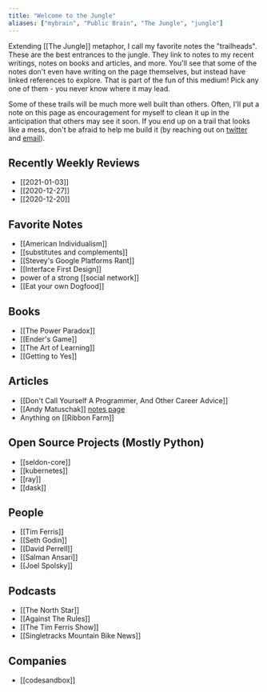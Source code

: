 ```yaml
---
title: "Welcome to the Jungle"
aliases: ["mybrain", "Public Brain", "The Jungle", "jungle"]
---
```


Extending [[The Jungle]] metaphor, I call my favorite notes the "trailheads". These are the best entrances to the jungle. They link to notes to my recent writings, notes on books and articles, and more. You'll see that some of the notes don't even have writing on the page themselves, but instead have linked references to explore. That is part of the fun of this medium! 
Pick any one of them - you never know where it may lead. 

Some of these trails will be much more well built than others. Often, I'll put a note on this page as encouragement for myself to clean it up in the anticipation that others may see it soon. If you end up on a trail that looks like a mess, don't be afraid to help me build it (by reaching out on [twitter](http://twitter.com/nicktorba) and [email](mailto:nicholastorba@gmail.com)). 

## Recently Weekly Reviews
* [[2021-01-03]]
* [[2020-12-27]]
* [[2020-12-20]]

## Favorite Notes 
* [[American Individualism]]
* [[substitutes and complements]]
* [[Stevey's Google Platforms Rant]]
* [[Interface First Design]]
* power of a strong [[social network]]
* [[Eat your own Dogfood]]

## Books 
* [[The Power Paradox]]
* [[Ender's Game]]
* [[The Art of Learning]]
* [[Getting to Yes]]

## Articles 
* [[Don't Call Yourself A Programmer, And Other Career Advice]]
* [[Andy Matuschak]] [notes page](https://notes.andymatuschak.org/About_these_notes)
* Anything on [[Ribbon Farm]]

## Open Source Projects (Mostly Python)
* [[seldon-core]]
* [[kubernetes]]
* [[ray]]
* [[dask]]

## People 
* [[Tim Ferris]]
* [[Seth Godin]]
* [[David Perrell]]
* [[Salman Ansari]]
* [[Joel Spolsky]]

## Podcasts
* [[The North Star]]
* [[Against The Rules]]
* [[The Tim Ferris Show]]
* [[Singletracks Mountain Bike News]]

## Companies 
* [[codesandbox]]